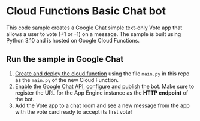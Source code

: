 # Cloud Functions Basic Chat bot

This code sample creates a Google Chat simple text-only Vote app that
allows a user to vote (+1 or -1) on a message. The sample is built using
Python 3.10 and is hosted on Google Cloud Functions.


## Run the sample in Google Chat

1. [Create and deploy the cloud function](https://developers.google.com/chat/quickstart/gcf-app#create_and_deploy_a_cloud_function) using the file `main.py` in this repo as the `main.py` of the new Cloud Function.
1. [Enable the Google Chat API, configure and publish the bot](https://developers.google.com/chat/how-tos/apps-publish).
    Make sure to register the URL for the App Engine instance as the
    **HTTP endpoint** of the bot.
1. Add the Vote app to a chat room and see a new message from the app with
  the vote card ready to accept its first vote!
